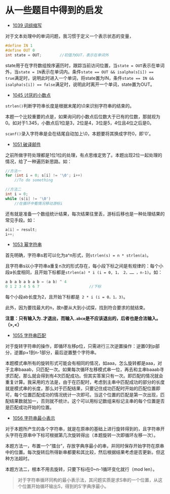 # 从一些题目中得到的启发

- [1039 词组缩写](http://codeup.cn/problem.php?id=1039)

对于文本处理中的单词问题，我习惯于定义一个表示状态的变量，

```c
#define IN 1
#define OUT 0
int state = OUT;		//初值为OUT，表示在单词外
```

state用于在字符数组按序遍历时，跟踪当前访问位置，当`state = OUT`表示在单词外，当`state = IN`表示在单词内。条件`state == OUT && isalpha(s[i]) == true`满足时，说明此时进入一个单词，将state置为IN，条件`state == IN && isalpha(s[i]) == false`满足时，说明此时离开一个单词，state置为OUT。

* [1045 讨厌的小数点](http://codeup.cn/problem.php?id=1045)

`strlen()`判断字符串长度是根据末尾的\0来识别字符串的结束的。

本题一个比较重要的点是，如果询问的小数点后位数大于已有的位数，那就视为0。如对于1.345，小数点后1位是3，2位是4，3位是5，4位且4位之后是0。

`scanf()`录入字符串是会在结尾自动加上\0，本题要将其换成字符0，即'0'。

* [1051 破译邮件](http://codeup.cn/problem.php?id=1051)

之前所做字符处理都是1位1位的处理，有点思维定势了。本题出现2位一起处理的情况，给了一种遍历新思路。如：

```c
//方法一
for (int i = 0; s[i] != '\0'; i++)
	//To do something

//方法二
int i = 0;
while (s[i] != '\0')
	//在循环中看情况移动游标i
```

还有就是准备一个数组统计结果，每次结果往里丢，游标后移也是一种处理结果的常见手段。如：

```c
a[i] = result;
i++;
```

* [1053 幂字符串](http://codeup.cn/problem.php?id=1053)

首先明确，字符串s若可以化为a^n形式，则`strlen(s) = n * strlen(a)`。

且字符串s以小字符串a重复n次的形式存在，每小段下标之间是有规律的：每个小段a长度相同，且开始下标都是`strlen(a) * i (i = 0, 1， 2，…… ，n-1)`。如：

```c
a b a b a b a b = (a b) ^ 4
0 1 2 3 4 5 6 7						 //下标
```

每个小段ab长度为2，且开始下标都是` 2 * i (i = 0，1，3)`。

此外，因为要找最大的n，故n要从大到小试探，找到符合要求的就结束。

**注意：只有输入为`.`才退出，而输入`.abce`是不应该退出的，后者也是合法输入。（>,<）**

* [1055 字符串匹配](http://codeup.cn/problem.php?id=1055)

对于旋转字符串的操作，即循环左移p位，只需进行三次逆置操作：逆置0到p部分，逆置p+1到n-1部分，最后逆置整个字符串。

本题模式串所有的旋转形式可能会有相同的情况，如aaa，怎么旋转都是aaa，对于主串baaab，只匹配一次。如果每次循环左移模式串一位，再去和主串baaab寻求匹配，那么就会得到有4次匹配成功。但其实答案只有一次。即匹配的情况就会重复计算。我采用的方法是，由于在匹配时，考虑到主串中匹配成功的部分的长度就是模式串的长度，那么对于匹配结果，只要记住成功匹配时开始的匹配位置即可，每个位置匹配成功的情况统计一次即可。当这个位置的匹配是第一次出现，匹配结果数就加一，否则就不统计。这个可以用标记数组来标记主串的每个位置是否是匹配成功开始的位置。

* [1056 字符串最小表示](http://codeup.cn/problem.php?id=1056)

对于本题所产生的各个字符串，就是在原串的基础上进行旋转得到的，且字符串开头字符在原串中下标可根据第几次旋转得出（本题旋转一次即循环左移一次）。

本题方法一，布置一个“擂台”，存放字典序最小的串，并同时保存开始字符在原串中的位置。每次旋转后所得新串都要和其比较，然后根据结果考虑是否更新。但这种方法超时。

本题方法二，根本不用去旋转，只要下标i在0~n-1循环变化就行（mod len）。

> 对于字符串循环同构的最小表示法，其问题实质是求S串的一个位置，从这个位置开始循环输出S，得到的S’字典序最小。

